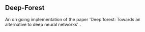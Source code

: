 ## Deep-Forest

An on going implementation of the paper 'Deep forest: Towards an alternative to deep neural networks' .